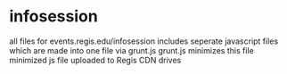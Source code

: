 # infosession
all files for events.regis.edu/infosession
includes seperate javascript files which are made into one file via grunt.js
grunt.js minimizes this file
minimized js file uploaded to Regis CDN drives
